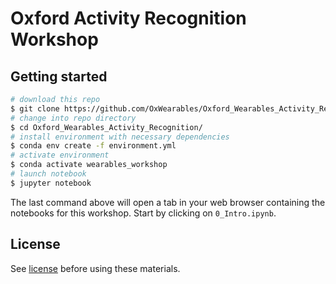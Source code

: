 # Oxford Activity Recognition Workshop

## Getting started

```bash
# download this repo
$ git clone https://github.com/OxWearables/Oxford_Wearables_Activity_Recognition.git
# change into repo directory
$ cd Oxford_Wearables_Activity_Recognition/
# install environment with necessary dependencies
$ conda env create -f environment.yml
# activate environment
$ conda activate wearables_workshop
# launch notebook
$ jupyter notebook
```

The last command above will open a tab in your web browser containing the notebooks for this workshop. Start by clicking on `0_Intro.ipynb`.

## License
See [license](LICENSE.md) before using these materials.
